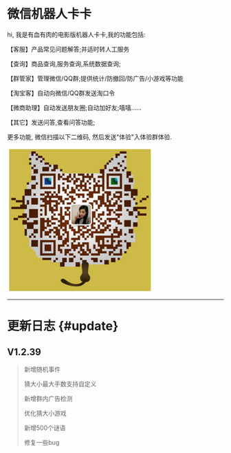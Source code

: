 # 微信机器人卡卡

hi, 我是有血有肉的电影版机器人卡卡,我的功能包括:

【客服】产品常见问题解答;并适时转人工服务

【查询】商品查询,服务查询,系统数据查询;

【群管家】管理微信/QQ群;提供统计/防撤回/防广告/小游戏等功能

【淘宝客】自动向微信/QQ群发送淘口令

【微商助理】自动发送朋友圈;自动加好友;嘻嘻……

【其它】发送问答,查看问答功能;

更多功能, 微信扫描以下二维码, 然后发送"体验"入体验群体验.

[![](https://github.com/brooktran/mbot/raw/master/assets/qrcode.png)](https://github.com/brooktran/mbot/blob/master/assets/qrcode.png)

---

# 更新日志 {#update}

## V1.2.39

> 新增随机事件
>
> 猜大小最大手数支持自定义
>
> 新增群内广告检测
>
> 优化猜大小游戏
>
> 新增500个谜语
>
> 修复一些bug







